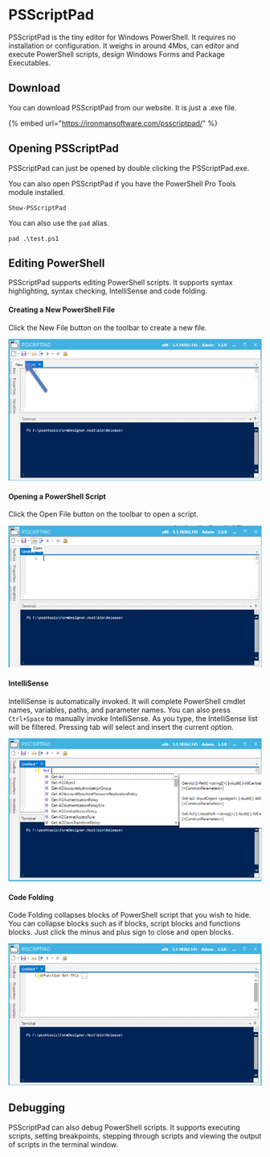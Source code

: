 # PSScriptPad

PSScriptPad is the tiny editor for Windows PowerShell. It requires no installation or configuration. It weighs in around 4Mbs, can editor and execute PowerShell scripts, design Windows Forms and Package Executables. 

## Download

You can download PSScriptPad from our website. It is just a .exe file. 

{% embed url="https://ironmansoftware.com/psscriptpad/" %}

## Opening PSScriptPad

PSScriptPad can just be opened by double clicking the PSScriptPad.exe. 

You can also open PSScriptPad if you have the PowerShell Pro Tools module installed. 

```text
Show-PSScriptPad 
```

You can also use the `pad` alias. 

```text
pad .\test.ps1
```

## Editing PowerShell

PSScriptPad supports editing PowerShell scripts. It supports syntax highlighting, syntax checking, IntelliSense and code folding. 

#### Creating a New PowerShell File

Click the New File button on the toolbar to create a new file. 

![](../.gitbook/assets/image%20%2828%29.png)

#### Opening a PowerShell Script

Click the Open File button on the toolbar to open a script. 

![](../.gitbook/assets/image%20%2827%29.png)

#### IntelliSense 

IntelliSense is automatically invoked. It will complete PowerShell cmdlet names, variables, paths, and parameter names. You can also press `Ctrl+Space` to manually invoke IntelliSense. As you type, the IntelliSense list will be filtered. Pressing tab will select and insert the current option. 

![](../.gitbook/assets/image%20%2826%29.png)

#### Code Folding 

Code Folding collapses blocks of PowerShell script that you wish to hide. You can collapse blocks such as if blocks, script blocks and functions blocks. Just click the minus and plus sign to close and open blocks. 

![](../.gitbook/assets/image.png)

## Debugging 

PSScriptPad can also debug PowerShell scripts. It supports executing scripts, setting breakpoints, stepping through scripts and viewing the output of scripts in the terminal window. 



